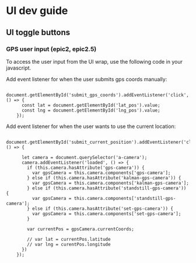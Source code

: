 # UI dev guide

## UI toggle buttons

### GPS user input (epic2, epic2.5)
To access the user input from the UI wrap, use the following code in your javascript.

Add event listener for when the user submits gps coords manually:
``` 
    document.getElementById('submit_gps_coords').addEventListener('click', () => {
      const lat = document.getElementById('lat_pos').value;
      const lng = document.getElementById('lng_pos').value;
    });
```

Add event listener for when the user wants to use the current location:
```
    document.getElementById('submit_current_position').addEventListener('click', () => {

      let camera = document.querySelector('a-camera');
      camera.addEventListener('loaded', () => {
        if (this.camera.hasAttribute('gps-camera')) {
          var gpsCamera = this.camera.components['gps-camera'];
        } else if (this.camera.hasAttribute('kalman-gps-camera')) {
          var gpsCamera = this.camera.components['kalman-gps-camera'];
        } else if (this.camera.hasAttribute('standstill-gps-camera')) {
          var gpsCamera = this.camera.components['standstill-gps-camera'];
        } else if (this.camera.hasAttribute('set-gps-camera')) {
          var gpsCamera = this.camera.components['set-gps-camera'];
        }

        var currentPos = gpsCamera.currentCoords;

        // var lat = currentPos.latitude
        // var lng = curentPos.longitude
      })
    });
```